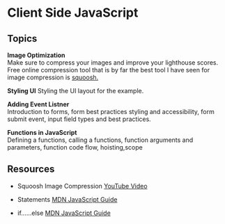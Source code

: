 #  Client Side JavaScript

## Topics 
**Image Optimization**  
 Make sure to compress your images and improve your lighthouse scores. Free online compression tool that is by far the best tool I have seen for image compression is [squoosh.](https://squoosh.app/)
 
**Styling UI** 
Styling the UI layout for the example.

**Adding Event Listner**  
Introduction to forms, form best practices styling and accessibility, form submit event, input field types and best practices.

__Functions in JavaScript__  
Defining a functions, calling a functions, function arguments and parameters, function code flow, hoisting,scope
 
## Resources
- Squoosh Image Compression [YouTube Video](https://www.youtube.com/watch?v=F1kYBnY6mwg)
- Statements [MDN JavaScript Guide](https://developer.mozilla.org/en-US/docs/Web/JavaScript/Reference/Statements)

- if......else [MDN JavaScript Guide](https://developer.mozilla.org/en-US/docs/Web/JavaScript/Reference/Statements)
 